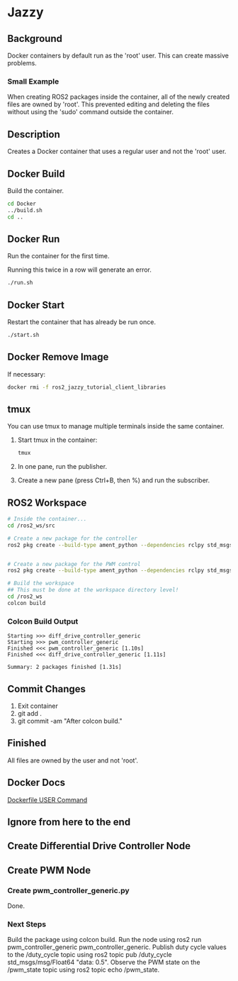 # Jazzy

## Background

Docker containers by default run as the 'root' user.  This can create massive problems.

### Small Example

When creating ROS2 packages inside the container, all of the newly created files are owned by 'root'.  This prevented editing and deleting the files without using the 'sudo' command outside the container.

## Description

Creates a Docker container that uses a regular user and not the 'root' user.

## Docker Build

Build the container.

```bash
cd Docker
../build.sh
cd ..
```

## Docker Run

Run the container for the first time.

Running this twice in a row will generate an error.

```bash
./run.sh
```

## Docker Start

Restart the container that has already be run once.

```bash
./start.sh
```

## Docker Remove Image

If necessary:

```bash
docker rmi -f ros2_jazzy_tutorial_client_libraries
```

## tmux

You can use tmux to manage multiple terminals inside the same container.

1. Start tmux in the container:

    ```bash
    tmux
    ```

2. In one pane, run the publisher.

3. Create a new pane (press Ctrl+B, then %) and run the subscriber.

## ROS2 Workspace

```bash
# Inside the container...
cd /ros2_ws/src

# Create a new package for the controller
ros2 pkg create --build-type ament_python --dependencies rclpy std_msgs geometry_msgs nav_msgs tf2 tf2_ros control_msgs sensor_msgs test_msgs launch_py --description "Generic diff drive controller" --maintainer-email BruceRayWilson42@gmail.com --license MIT diff_drive_controller_generic


# Create a new package for the PWM control
ros2 pkg create --build-type ament_python --dependencies rclpy std_msgs sensor_msgs control_msgs launch_py --description "Generic PWM controller for robotics applications" --maintainer-email BruceRayWilson42@gmail.com --license MIT pwm_controller_generic

# Build the workspace
## This must be done at the workspace directory level!
cd /ros2_ws
colcon build

```

### Colcon Build Output

```text
Starting >>> diff_drive_controller_generic
Starting >>> pwm_controller_generic
Finished <<< pwm_controller_generic [1.10s]                                                             
Finished <<< diff_drive_controller_generic [1.11s]

Summary: 2 packages finished [1.31s]
```

## Commit Changes

1. Exit container
2. git add .
3. git commit -am "After colcon build."

## Finished

All files are owned by the user and not 'root'.

## Docker Docs

[Dockerfile USER Command](https://docs.docker.com/engine/containers/run/#user)

## Ignore from here to the end

## Create Differential Drive Controller Node

## Create PWM Node

### Create pwm_controller_generic.py

Done.

### Next Steps

Build the package using colcon build.
Run the node using ros2 run pwm_controller_generic pwm_controller_generic.
Publish duty cycle values to the /duty_cycle topic using ros2 topic pub /duty_cycle std_msgs/msg/Float64 "data: 0.5".
Observe the PWM state on the /pwm_state topic using ros2 topic echo /pwm_state.
